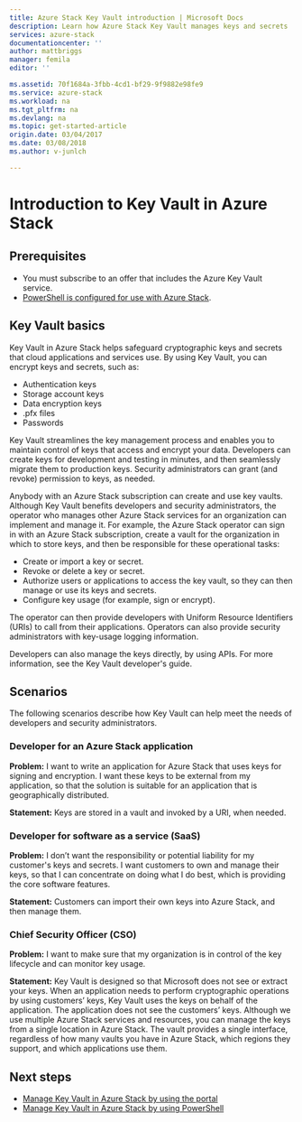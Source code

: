 ```yaml
---
title: Azure Stack Key Vault introduction | Microsoft Docs
description: Learn how Azure Stack Key Vault manages keys and secrets
services: azure-stack
documentationcenter: ''
author: mattbriggs
manager: femila
editor: ''

ms.assetid: 70f1684a-3fbb-4cd1-bf29-9f9882e98fe9
ms.service: azure-stack
ms.workload: na
ms.tgt_pltfrm: na
ms.devlang: na
ms.topic: get-started-article
origin.date: 03/04/2017
ms.date: 03/08/2018
ms.author: v-junlch

---
```

# Introduction to Key Vault in Azure Stack

## Prerequisites 

- You must subscribe to an offer that includes the Azure Key Vault service.  
- [PowerShell is configured for use with Azure Stack](azure-stack-powershell-configure-user.md).
 
## Key Vault basics
Key Vault in Azure Stack helps safeguard cryptographic keys and secrets that cloud applications and services use. By using Key Vault, you can encrypt keys and secrets, such as:
   - Authentication keys 
   - Storage account keys
   - Data encryption keys
   - .pfx files
   - Passwords

Key Vault streamlines the key management process and enables you to maintain control of keys that access and encrypt your data. Developers can create keys for development and testing in minutes, and then seamlessly migrate them to production keys. Security administrators can grant (and revoke) permission to keys, as needed.

Anybody with an Azure Stack subscription can create and use key vaults. Although Key Vault benefits developers and security administrators, the operator who manages other Azure Stack services for an organization can implement and manage it. For example, the Azure Stack operator can sign in with an Azure Stack subscription, create a vault for the organization in which to store keys, and then be responsible for these operational tasks:

- Create or import a key or secret.
- Revoke or delete a key or secret.
- Authorize users or applications to access the key vault, so they can
    then manage or use its keys and secrets.
- Configure key usage (for example, sign or encrypt).

The operator can then provide developers with Uniform Resource Identifiers (URIs) to call from their applications. Operators can also provide security administrators with key-usage logging information.

Developers can also manage the keys directly, by using APIs. For more information, see the Key Vault developer's guide.

## Scenarios
The following scenarios describe how Key Vault can help meet the needs of developers and security administrators.

### Developer for an Azure Stack application
**Problem:** I want to write an application for Azure Stack that uses keys for signing and encryption. I want these keys to be external from my application, so that the solution is suitable for an application that is geographically distributed.

**Statement:** Keys are stored in a vault and invoked by a URI, when needed.

### Developer for software as a service (SaaS)
**Problem:** I don’t want the responsibility or potential liability for my customer's keys and secrets. I want customers to own and manage their keys, so that I can concentrate on doing what I do best, which is providing the core software features.

**Statement:** Customers can import their own keys into Azure Stack, and then manage them. 

### Chief Security Officer (CSO)
**Problem:** I want to make sure that my organization is in control of the key lifecycle and can monitor key usage.

**Statement:** Key Vault is designed so that Microsoft does not see or extract your keys. When an application needs to perform cryptographic operations by using customers’ keys, Key Vault uses the keys on behalf of the application. The application does not see the customers’ keys. Although we use multiple Azure Stack services and resources, you can manage the keys from a single location in Azure Stack. The vault provides a single interface, regardless of how many vaults you have in Azure Stack, which regions they support, and which applications use them.

## Next steps

- [Manage Key Vault in Azure Stack by using the portal](azure-stack-kv-manage-portal.md)  
- [Manage Key Vault in Azure Stack by using PowerShell](azure-stack-kv-manage-powershell.md)



